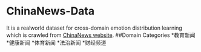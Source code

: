 # ChinaNews-Data
It is a realworld dataset for cross-domain emotion distribution learning which is crawled from [ChinaNews website](http://www.chinanews.com).
##Domain Categories
*教育新闻
*健康新闻
*体育新闻
*法治新闻
*财经频道
